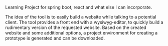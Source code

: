 Learning Project for spring boot, react and what else I can incorporate.

The idea of the tool is to easily build a website while talking to a potential client. The tool provides a front end 
with a wysiwyg-editor, to quickly build a rudimentary version of the requested website. Based on the created website and 
some additional options, a project environment for creating a prototype is generated and can be downloaded.  
